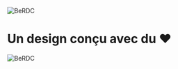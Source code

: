 ![BeRDC](https://github.com/BeRDC/.github/blob/main/profile/berdcmoc.png)
# Un design conçu avec du ❤️ 
![BeRDC](https://github.com/BeRDC/.github/blob/main/profile/berdcteaser3.png)
